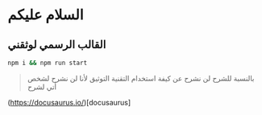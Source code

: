 # السلام عليكم

## القالب الرسمي لوثقني

```bash
npm i && npm run start
```

> بالنسبة للشرح لن نشرح عن كيفة استخدام التقنية التوثيق لأنا لن نشرح لشخص أتي لشرح

(https://docusaurus.io/)[docusaurus]


